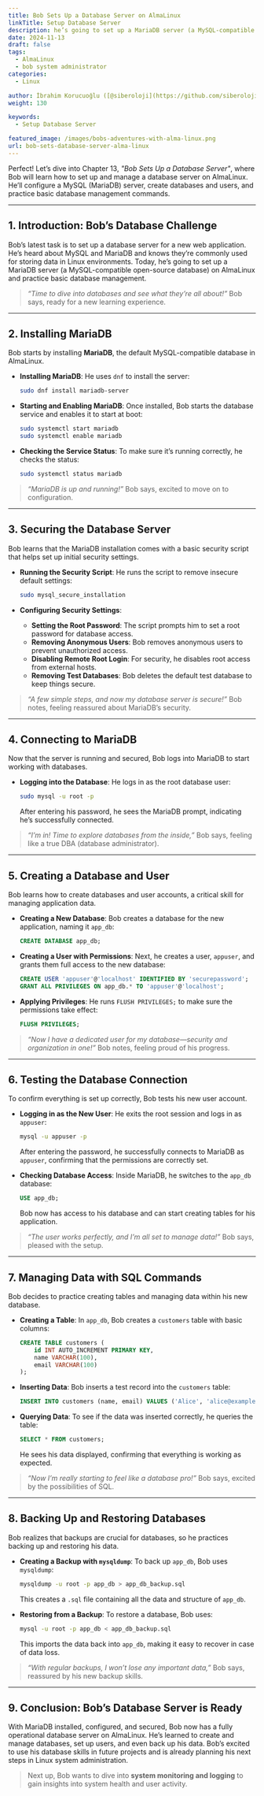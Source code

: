 ```yaml
---
title: Bob Sets Up a Database Server on AlmaLinux
linkTitle: Setup Database Server
description: he’s going to set up a MariaDB server (a MySQL-compatible open-source database) on AlmaLinux and practice basic database management.
date: 2024-11-13
draft: false
tags:
  - AlmaLinux
  - bob system administrator
categories:
  - Linux

author: İbrahim Korucuoğlu ([@siberoloji](https://github.com/siberoloji))
weight: 130

keywords:
  - Setup Database Server

featured_image: /images/bobs-adventures-with-alma-linux.png
url: bob-sets-database-server-alma-linux
---
```

Perfect! Let’s dive into Chapter 13, *"Bob Sets Up a Database Server"*, where Bob will learn how to set up and manage a database server on AlmaLinux. He’ll configure a MySQL (MariaDB) server, create databases and users, and practice basic database management commands.

---

## **1. Introduction: Bob’s Database Challenge**

Bob’s latest task is to set up a database server for a new web application. He’s heard about MySQL and MariaDB and knows they’re commonly used for storing data in Linux environments. Today, he’s going to set up a MariaDB server (a MySQL-compatible open-source database) on AlmaLinux and practice basic database management.

> *“Time to dive into databases and see what they’re all about!”* Bob says, ready for a new learning experience.

---

## **2. Installing MariaDB**

Bob starts by installing **MariaDB**, the default MySQL-compatible database in AlmaLinux.

- **Installing MariaDB**: He uses `dnf` to install the server:

  ```bash
  sudo dnf install mariadb-server
  ```

- **Starting and Enabling MariaDB**: Once installed, Bob starts the database service and enables it to start at boot:

  ```bash
  sudo systemctl start mariadb
  sudo systemctl enable mariadb
  ```

- **Checking the Service Status**: To make sure it’s running correctly, he checks the status:

  ```bash
  sudo systemctl status mariadb
  ```

> *“MariaDB is up and running!”* Bob says, excited to move on to configuration.

---

## **3. Securing the Database Server**

Bob learns that the MariaDB installation comes with a basic security script that helps set up initial security settings.

- **Running the Security Script**: He runs the script to remove insecure default settings:

  ```bash
  sudo mysql_secure_installation
  ```

- **Configuring Security Settings**:
  - **Setting the Root Password**: The script prompts him to set a root password for database access.
  - **Removing Anonymous Users**: Bob removes anonymous users to prevent unauthorized access.
  - **Disabling Remote Root Login**: For security, he disables root access from external hosts.
  - **Removing Test Databases**: Bob deletes the default test database to keep things secure.

> *“A few simple steps, and now my database server is secure!”* Bob notes, feeling reassured about MariaDB’s security.

---

## **4. Connecting to MariaDB**

Now that the server is running and secured, Bob logs into MariaDB to start working with databases.

- **Logging into the Database**: He logs in as the root database user:

  ```bash
  sudo mysql -u root -p
  ```

  After entering his password, he sees the MariaDB prompt, indicating he’s successfully connected.

> *“I’m in! Time to explore databases from the inside,”* Bob says, feeling like a true DBA (database administrator).

---

## **5. Creating a Database and User**

Bob learns how to create databases and user accounts, a critical skill for managing application data.

- **Creating a New Database**: Bob creates a database for the new application, naming it `app_db`:

  ```sql
  CREATE DATABASE app_db;
  ```

- **Creating a User with Permissions**: Next, he creates a user, `appuser`, and grants them full access to the new database:

  ```sql
  CREATE USER 'appuser'@'localhost' IDENTIFIED BY 'securepassword';
  GRANT ALL PRIVILEGES ON app_db.* TO 'appuser'@'localhost';
  ```

- **Applying Privileges**: He runs `FLUSH PRIVILEGES;` to make sure the permissions take effect:

  ```sql
  FLUSH PRIVILEGES;
  ```

> *“Now I have a dedicated user for my database—security and organization in one!”* Bob notes, feeling proud of his progress.

---

## **6. Testing the Database Connection**

To confirm everything is set up correctly, Bob tests his new user account.

- **Logging in as the New User**: He exits the root session and logs in as `appuser`:

  ```bash
  mysql -u appuser -p
  ```

  After entering the password, he successfully connects to MariaDB as `appuser`, confirming that the permissions are correctly set.

- **Checking Database Access**: Inside MariaDB, he switches to the `app_db` database:

  ```sql
  USE app_db;
  ```

  Bob now has access to his database and can start creating tables for his application.

> *“The user works perfectly, and I’m all set to manage data!”* Bob says, pleased with the setup.

---

## **7. Managing Data with SQL Commands**

Bob decides to practice creating tables and managing data within his new database.

- **Creating a Table**: In `app_db`, Bob creates a `customers` table with basic columns:

  ```sql
  CREATE TABLE customers (
      id INT AUTO_INCREMENT PRIMARY KEY,
      name VARCHAR(100),
      email VARCHAR(100)
  );
  ```

- **Inserting Data**: Bob inserts a test record into the `customers` table:

  ```sql
  INSERT INTO customers (name, email) VALUES ('Alice', 'alice@example.com');
  ```

- **Querying Data**: To see if the data was inserted correctly, he queries the table:

  ```sql
  SELECT * FROM customers;
  ```

  He sees his data displayed, confirming that everything is working as expected.

> *“Now I’m really starting to feel like a database pro!”* Bob says, excited by the possibilities of SQL.

---

## **8. Backing Up and Restoring Databases**

Bob realizes that backups are crucial for databases, so he practices backing up and restoring his data.

- **Creating a Backup with `mysqldump`**: To back up `app_db`, Bob uses `mysqldump`:

  ```bash
  mysqldump -u root -p app_db > app_db_backup.sql
  ```

  This creates a `.sql` file containing all the data and structure of `app_db`.

- **Restoring from a Backup**: To restore a database, Bob uses:

  ```bash
  mysql -u root -p app_db < app_db_backup.sql
  ```

  This imports the data back into `app_db`, making it easy to recover in case of data loss.

> *“With regular backups, I won’t lose any important data,”* Bob says, reassured by his new backup skills.

---

## **9. Conclusion: Bob’s Database Server is Ready**

With MariaDB installed, configured, and secured, Bob now has a fully operational database server on AlmaLinux. He’s learned to create and manage databases, set up users, and even back up his data. Bob’s excited to use his database skills in future projects and is already planning his next steps in Linux system administration.

> Next up, Bob wants to dive into **system monitoring and logging** to gain insights into system health and user activity.
